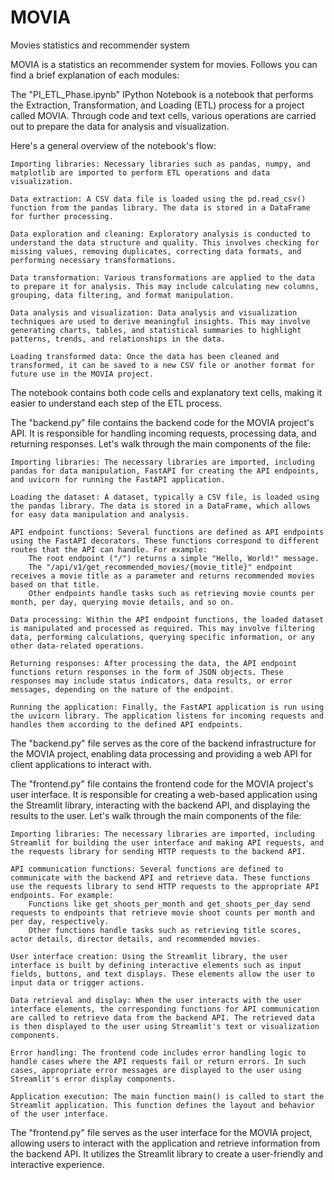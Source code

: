 # MOVIA
Movies statistics and recommender system

MOVIA is a statistics an recommender system for movies. Follows you can find a brief explanation of each modules:

The "PI_ETL_Phase.ipynb" IPython Notebook is a notebook that performs the Extraction, Transformation, and Loading (ETL) process for a project called MOVIA. Through code and text cells, various operations are carried out to prepare the data for analysis and visualization.

Here's a general overview of the notebook's flow:

    Importing libraries: Necessary libraries such as pandas, numpy, and matplotlib are imported to perform ETL operations and data visualization.

    Data extraction: A CSV data file is loaded using the pd.read_csv() function from the pandas library. The data is stored in a DataFrame for further processing.

    Data exploration and cleaning: Exploratory analysis is conducted to understand the data structure and quality. This involves checking for missing values, removing duplicates, correcting data formats, and performing necessary transformations.

    Data transformation: Various transformations are applied to the data to prepare it for analysis. This may include calculating new columns, grouping, data filtering, and format manipulation.

    Data analysis and visualization: Data analysis and visualization techniques are used to derive meaningful insights. This may involve generating charts, tables, and statistical summaries to highlight patterns, trends, and relationships in the data.

    Loading transformed data: Once the data has been cleaned and transformed, it can be saved to a new CSV file or another format for future use in the MOVIA project.

The notebook contains both code cells and explanatory text cells, making it easier to understand each step of the ETL process.

The "backend.py" file contains the backend code for the MOVIA project's API. It is responsible for handling incoming requests, processing data, and returning responses. Let's walk through the main components of the file:

    Importing libraries: The necessary libraries are imported, including pandas for data manipulation, FastAPI for creating the API endpoints, and uvicorn for running the FastAPI application.

    Loading the dataset: A dataset, typically a CSV file, is loaded using the pandas library. The data is stored in a DataFrame, which allows for easy data manipulation and analysis.

    API endpoint functions: Several functions are defined as API endpoints using the FastAPI decorators. These functions correspond to different routes that the API can handle. For example:
        The root endpoint ("/") returns a simple "Hello, World!" message.
        The "/api/v1/get_recommended_movies/{movie_title}" endpoint receives a movie title as a parameter and returns recommended movies based on that title.
        Other endpoints handle tasks such as retrieving movie counts per month, per day, querying movie details, and so on.

    Data processing: Within the API endpoint functions, the loaded dataset is manipulated and processed as required. This may involve filtering data, performing calculations, querying specific information, or any other data-related operations.

    Returning responses: After processing the data, the API endpoint functions return responses in the form of JSON objects. These responses may include status indicators, data results, or error messages, depending on the nature of the endpoint.

    Running the application: Finally, the FastAPI application is run using the uvicorn library. The application listens for incoming requests and handles them according to the defined API endpoints.

The "backend.py" file serves as the core of the backend infrastructure for the MOVIA project, enabling data processing and providing a web API for client applications to interact with.

The "frontend.py" file contains the frontend code for the MOVIA project's user interface. It is responsible for creating a web-based application using the Streamlit library, interacting with the backend API, and displaying the results to the user. Let's walk through the main components of the file:

    Importing libraries: The necessary libraries are imported, including Streamlit for building the user interface and making API requests, and the requests library for sending HTTP requests to the backend API.

    API communication functions: Several functions are defined to communicate with the backend API and retrieve data. These functions use the requests library to send HTTP requests to the appropriate API endpoints. For example:
        Functions like get_shoots_per_month and get_shoots_per_day send requests to endpoints that retrieve movie shoot counts per month and per day, respectively.
        Other functions handle tasks such as retrieving title scores, actor details, director details, and recommended movies.

    User interface creation: Using the Streamlit library, the user interface is built by defining interactive elements such as input fields, buttons, and text displays. These elements allow the user to input data or trigger actions.

    Data retrieval and display: When the user interacts with the user interface elements, the corresponding functions for API communication are called to retrieve data from the backend API. The retrieved data is then displayed to the user using Streamlit's text or visualization components.

    Error handling: The frontend code includes error handling logic to handle cases where the API requests fail or return errors. In such cases, appropriate error messages are displayed to the user using Streamlit's error display components.

    Application execution: The main function main() is called to start the Streamlit application. This function defines the layout and behavior of the user interface.

The "frontend.py" file serves as the user interface for the MOVIA project, allowing users to interact with the application and retrieve information from the backend API. It utilizes the Streamlit library to create a user-friendly and interactive experience.



